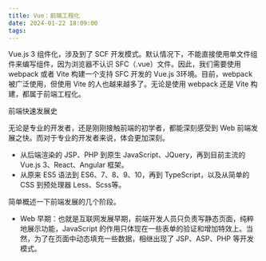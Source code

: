 ```yaml
---
title: Vue：前端工程化
date: 2024-01-22 18:09:00
tags:
---
```


Vue.js 3 组件化，涉及到了 SCF 开发模式。默认情况下，不能直接使用单文件组件来编写组件，因为浏览器不认识 SFC（.vue）文件。因此，我们需要使用 webpack 或者 Vite 构建一个支持 SFC 开发的 Vue.js 3环境。目前，webpack 被广泛使用，但使用 Vite 的人也越来越多了。无论是使用 webpack 还是 Vite 构建，都属于前端工程化。

前端快速发展史

无论是专业的开发者，还是刚刚接触前端的初学者，都能深刻感受到 Web 前端发展之快。而对于专业的开发者来说，体会更加深刻。

- 从后端渲染的 JSP、PHP 到原生 JavaScript、JQuery，再到目前主流的 Vue.js 3、React、Angular 框架。
- 从原来 ES5 语法到 ES6、7、8、9、10，再到 TypeScript，以及从简单的 CSS 到预处理器 Less、Scss等。

简单概述一下前端发展的几个阶段。

- Web 早期：也就是互联网发展早期，前端开发人员只负责写静态页面，纯粹地展示功能，JavaScript 的作用只体现在一些表单的验证和增加特效上。当然，为了在页面中动态填充一些数据，相继出现了 JSP、ASP、PHP 等开发模式。